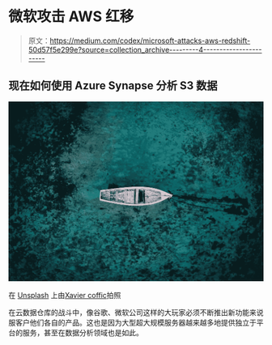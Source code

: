 # 微软攻击 AWS 红移

> 原文：<https://medium.com/codex/microsoft-attacks-aws-redshift-50d57f5e299e?source=collection_archive---------4----------------------->

## 现在如何使用 Azure Synapse 分析 S3 数据

![](img/aa39eaa770754eb400150680f45e4b4c.png)

在 [Unsplash](https://unsplash.com/s/photos/azure?utm_source=unsplash&utm_medium=referral&utm_content=creditCopyText) 上由[Xavier coffic](https://unsplash.com/@xaviercoiffic?utm_source=unsplash&utm_medium=referral&utm_content=creditCopyText)拍照

在云数据仓库的战斗中，像谷歌、微软公司这样的大玩家必须不断推出新功能来说服客户他们各自的产品。这也是因为大型超大规模服务器越来越多地提供独立于平台的服务，甚至在数据分析领域也是如此。